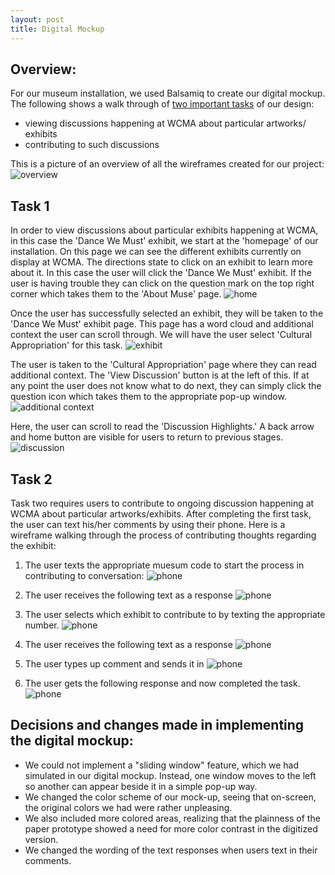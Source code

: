 ```yaml
---
layout: post
title: Digital Mockup
---
```


## Overview: 
For our museum installation, we used Balsamiq to create our digital mockup. The following shows a walk through of [two important tasks](https://museumsforall.github.io/2018-10-29-Paper-Prototype/) of our design: 
* viewing discussions happening at WCMA about particular artworks/ exhibits 
* contributing to such discussions  

This is a picture of an overview of all the wireframes created for our project: 
![overview](/img/wireframeoverview.png)

## Task 1 

In order to view discussions about particular exhibits happening at WCMA, in this case the 'Dance We Must' exhibit, we start at the 'homepage' of our installation. On this page we can see the different exhibits currently on display at WCMA. The directions state to click on an exhibit to learn more about it. In this case the user will click the 'Dance We Must' exhibit. If the user is having trouble they can click on the question mark on the top right corner which takes them to the 'About Muse' page. 
![home](/img/home.png)

Once the user has successfully selected an exhibit, they will be taken to the 'Dance We Must' exhibit page. This page has a word cloud and additional context the user can scroll through. We will have the user select 'Cultural Appropriation' for this task. 
![exhibit](/img/exhibit.png) 

The user is taken to the 'Cultural Appropriation' page where they can read additional context. The 'View Discussion' button is at the left of this. If at any point the user does not know what to do next, they can simply click the question icon which takes them to the appropriate pop-up window. 
![additional context](/img/additional_context.png)

Here, the user can scroll to read the 'Discussion Highlights.' A back arrow and home button are visible for users to return to previous stages. 
![discussion](/img/discussion.png)

## Task 2 

Task two requires users to contribute to ongoing discussion happening at WCMA about particular artworks/exhibits. After completing the first task, the user can text his/her comments by using their phone. Here is a wireframe walking through the process of contributing thoughts regarding the exhibit: 

1) The user texts the appropriate muesum code to start the process in contributing to conversation: 
![phone](/img/Phone1.png)

2) The user receives the following text as a response
![phone](/img/Phone3.png)

3) The user selects which exhibit to contribute to by texting the appropriate number. 
![phone](/img/Phone4.png)

4) The user receives the following text as a response 
![phone](/img/Phone5.png)

5) The user types up comment and sends it in
![phone](/img/Phone6.png)

6) The user gets the following response and now completed the task. 
![phone](/img/Phone7.png)

## Decisions and changes made in implementing the digital mockup:
* We could not implement a "sliding window" feature, which we had simulated in our digital mockup. Instead, one window moves to the left so another can appear beside it in a simple pop-up way.
* We changed the color scheme of our mock-up, seeing that on-screen, the original colors we had were rather unpleasing.
* We also included more colored areas, realizing that the plainness of the paper prototype showed a need for more color contrast in the digitized version.
* We changed the wording of the text responses when users text in their comments.
